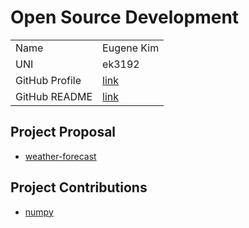 
# Open Source Development

|  |  | 
|:--|:--|
|Name|Eugene Kim|
|UNI| ek3192|
| GitHub Profile | [link](https://github.com/e7kim) |
| GitHub README | [link](https://github.com/e7kim/e7kim/blob/main/README.md) |


## Project Proposal
- [weather-forecast](./projects/javascript/weather-forecast.md)

## Project Contributions
- [numpy](./projects/python/numpy.md)
